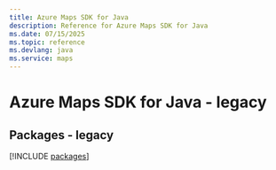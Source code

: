 ```yaml
---
title: Azure Maps SDK for Java
description: Reference for Azure Maps SDK for Java
ms.date: 07/15/2025
ms.topic: reference
ms.devlang: java
ms.service: maps
---
```

# Azure Maps SDK for Java - legacy
## Packages - legacy
[!INCLUDE [packages](maps-index.md)]